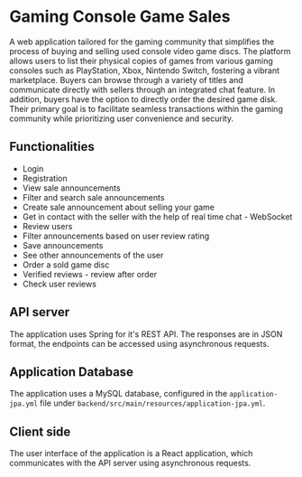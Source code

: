 # Gaming Console Game Sales

A web application tailored for the gaming community that simplifies the process 
of buying and selling used console video game discs. The platform allows users to 
list their physical copies of games from various gaming consoles such as 
PlayStation, Xbox, Nintendo Switch, fostering a vibrant marketplace. 
Buyers can browse through a variety of titles and communicate directly with
sellers through an integrated chat feature. In addition, buyers have the
option to directly order the desired game disk. Their primary goal is to 
facilitate seamless transactions within the gaming community while 
prioritizing user convenience and security.

## Functionalities 

- Login
- Registration
- View sale announcements
- Filter and search sale announcements
- Create sale announcement about selling your game
- Get in contact with the seller with the help of real time chat - WebSocket
- Review users
- Filter announcements based on user review rating
- Save announcements
- See other announcements of the user
- Order a sold game disc
- Verified reviews - review after order
- Check user reviews

## API server

The application uses Spring for it's REST API. 
The responses are in JSON format, the endpoints can be accessed using asynchronous requests.

## Application Database

The application uses a MySQL database, configured in the `application-jpa.yml` file under 
`backend/src/main/resources/application-jpa.yml`.

## Client side

The user interface of the application is a React application, which communicates
with the API server using asynchronous requests.